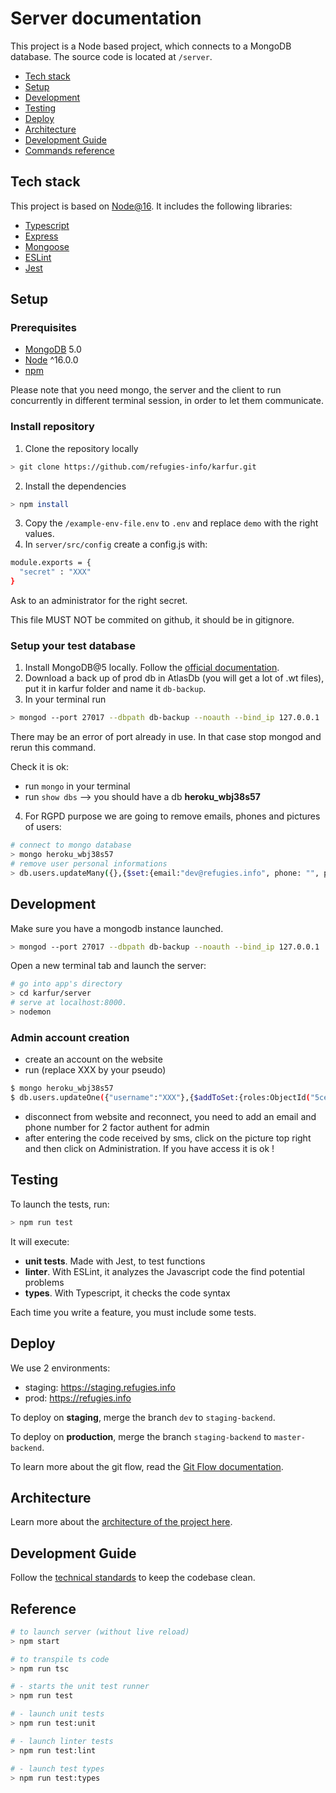 # Server documentation

This project is a Node based project, which connects to a MongoDB database. The source code is located at `/server`.

- [Tech stack](#tech-stack)
- [Setup](#setup)
- [Development](#development)
- [Testing](#testing)
- [Deploy](#deploy)
- [Architecture](#architecture)
- [Development Guide](#development-guide)
- [Commands reference](#reference)

## Tech stack

This project is based on [Node@16](https://nodejs.org/en/). It includes the following libraries:
- [Typescript](https://www.typescriptlang.org/)
- [Express](https://expressjs.com/)
- [Mongoose](https://mongoosejs.com/)
- [ESLint](https://eslint.org/)
- [Jest](https://jestjs.io/)


## Setup

### Prerequisites

- [MongoDB](https://treehouse.github.io/installation-guides/mac/mongo-mac.html) 5.0
- [Node](https://nodejs.org/en/download/) ^16.0.0
- [npm](https://nodejs.org/en/download/package-manager/)

Please note that you need mongo, the server and the client to run concurrently in different terminal session, in order to let them communicate.


### Install repository

1. Clone the repository locally
  ```bash
  > git clone https://github.com/refugies-info/karfur.git
  ```
2. Install the dependencies
  ```bash
  > npm install
  ```
3. Copy the `/example-env-file.env` to `.env` and replace `demo` with the right values.
4. In `server/src/config` create a config.js with:
  ```bash
  module.exports = {
    "secret" : "XXX"
  }
  ```
  Ask to an administrator for the right secret.

  This file MUST NOT be commited on github, it should be in gitignore.

### Setup your test database

1. Install MongoDB@5 locally. Follow the [official documentation](https://www.mongodb.com/docs/manual/installation/).
2. Download a back up of prod db in AtlasDb (you will get a lot of .wt files), put it in karfur folder and name it `db-backup`.
3. In your terminal run

```bash
> mongod --port 27017 --dbpath db-backup --noauth --bind_ip 127.0.0.1
```

There may be an error of port already in use. In that case stop mongod and rerun this command.

Check it is ok:

- run `mongo` in your terminal
- run `show dbs` --> you should have a db **heroku_wbj38s57**

4. For RGPD purpose we are going to remove emails, phones and pictures of users:

```bash
# connect to mongo database
> mongo heroku_wbj38s57
# remove user personal informations
> db.users.updateMany({},{$set:{email:"dev@refugies.info", phone: "", picture: ""}})
```


## Development

Make sure you have a mongodb instance launched.
```bash
> mongod --port 27017 --dbpath db-backup --noauth --bind_ip 127.0.0.1
```

Open a new terminal tab and launch the server:
```bash
# go into app's directory
> cd karfur/server
# serve at localhost:8000.
> nodemon
```

### Admin account creation

- create an account on the website
- run (replace XXX by your pseudo)

```bash
$ mongo heroku_wbj38s57
$ db.users.updateOne({"username":"XXX"},{$addToSet:{roles:ObjectId("5ce57c969aadae8734c7aee9")}},{upsert:false})
```

- disconnect from website and reconnect, you need to add an email and phone number for 2 factor authent for admin
- after entering the code received by sms, click on the picture top right and then click on Administration. If you have access it is ok !


## Testing

To launch the tests, run:
```bash
> npm run test
```

It will execute:
- **unit tests**. Made with Jest, to test functions
- **linter**. With ESLint, it analyzes the Javascript code the find potential problems
- **types**. With Typescript, it checks the code syntax

Each time you write a feature, you must include some tests.


## Deploy

We use 2 environments:
- staging: https://staging.refugies.info
- prod: https://refugies.info

To deploy on **staging**, merge the branch `dev` to `staging-backend`.

To deploy on **production**, merge the branch `staging-backend` to `master-backend`.

To learn more about the git flow, read the [Git Flow documentation](../README.md#git-flow).


## Architecture

Learn more about the [architecture of the project here](architecture.md).


## Development Guide

Follow the [technical standards](general.md) to keep the codebase clean.


## Reference

```bash
# to launch server (without live reload)
> npm start

# to transpile ts code
> npm run tsc

# - starts the unit test runner
> npm run test

# - launch unit tests
> npm run test:unit

# - launch linter tests
> npm run test:lint

# - launch test types
> npm run test:types
```
